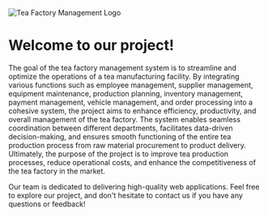 <!DOCTYPE html>
<html lang="en">
<head>
    <meta charset="UTF-8">
    <meta name="viewport" content="width=device-width, initial-scale=1.0">
    

</head>
<body>
     <div class="container">
        <div class="logo">
            <img src="https://github.com/Tharusha200219/TEA_FACTORY_MANAGEMENT_SYSTEM_Year_2_Semester_2_Project/blob/main/frontend/public/images/logo.png?raw=true" alt="Tea Factory Management Logo">
        </div>
        <h1>Welcome to our project!</h1>
        <p>The goal of the tea factory management system is to streamline and optimize the operations of a tea manufacturing facility. By integrating various functions such as employee management, supplier management, equipment maintenance, production planning, inventory management, payment management, vehicle management, and order processing into a cohesive system, the project aims to enhance efficiency, productivity, and overall management of the tea factory. The system enables seamless coordination between different departments, facilitates data-driven decision-making, and ensures smooth functioning of the entire tea production process from raw material procurement to product delivery. Ultimately, the purpose of the project is to improve tea production processes, reduce operational costs, and enhance the competitiveness of the tea factory in the market.</p>
        <p>Our team is dedicated to delivering high-quality web applications. Feel free to explore our project, and don't hesitate to contact us if you have any questions or feedback!</p>
    </div>
</body>
</html>

